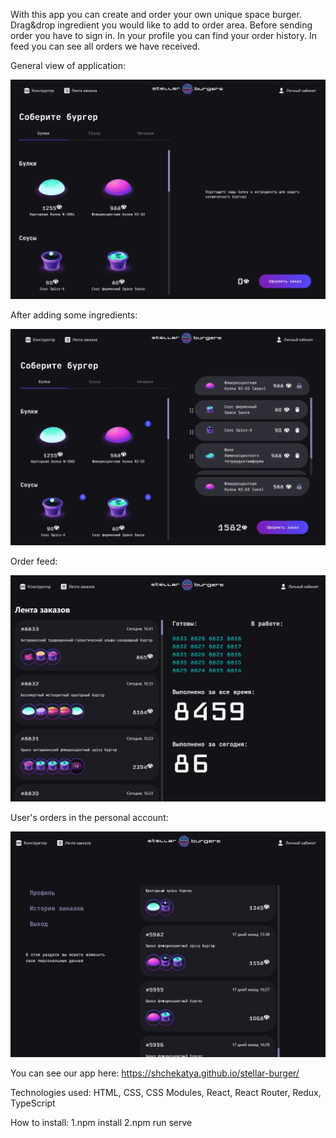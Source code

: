 With this app you can create and order your own unique space burger. Drag&drop ingredient you would like to add to order area. Before sending order you have to sign in. In your profile you can find your order history. In feed you can see all orders we  have received.

General view of application:

![General view of application](https://github.com/Shchekatya/stellar-burger/blob/main/screenshots/Screenshot_24.jpg)

After adding some ingredients:

![After adding some ingredients](https://github.com/Shchekatya/stellar-burger/blob/main/screenshots/Screenshot_25.jpg)

Order feed:

![Order feed](https://github.com/Shchekatya/stellar-burger/blob/main/screenshots/Screenshot_26.jpg)

User's orders in the personal account:

![User's orders in the personal account](https://github.com/Shchekatya/stellar-burger/blob/main/screenshots/Screenshot_27.jpg)

You can see our app here: https://shchekatya.github.io/stellar-burger/

Technologies used: HTML, CSS, CSS Modules, React, React Router, Redux, TypeScript

How to install:
1.npm install
2.npm run serve